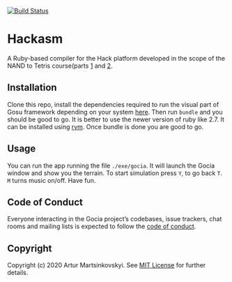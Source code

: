 [![Build Status](https://travis-ci.com/artur-martsinkovskyi/gocia.svg?branch=master)](https://travis-ci.com/artur-martsinkovskyi/gocia)
# Hackasm

A Ruby-based compiler for the Hack platform developed in the scope of the NAND to Tetris course(parts [1](https://www.coursera.org/learn/nand2tetris) and [2](https://www.coursera.org/learn/nand2tetris2).

## Installation

Clone this repo, install the dependencies required to run the visual part of Gosu framework depending on your system [here](https://github.com/gosu/gosu/wiki). Then run `bundle` and you should be good to go. It is better to use the newer version of ruby like 2.7. It can be installed using [rvm](https://rvm.io/). Once bundle is done you are good to go.

## Usage

You can run the app running the file `./exe/gocia`. It will launch the Gocia window and show you the terrain. To start simulation press `Y`, to go back `T`. `M` turns music on/off. Have fun.

## Code of Conduct

Everyone interacting in the Gocia project’s codebases, issue trackers, chat rooms and mailing lists is expected to follow the [code of conduct](https://github.com/artur-martsinkovskyi/hackasm/blob/master/CODE_OF_CONDUCT.md).

## Copyright

Copyright (c) 2020 Artur Martsinkovskyi. See [MIT License](LICENSE.txt) for further details.
